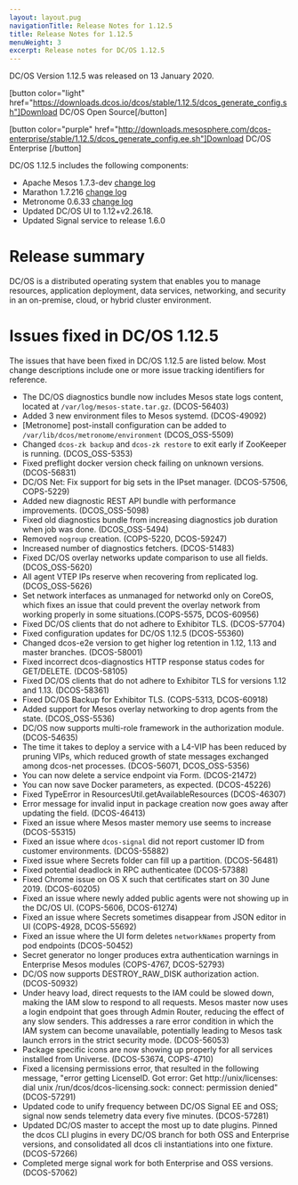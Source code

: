 ```yaml
---
layout: layout.pug
navigationTitle: Release Notes for 1.12.5
title: Release Notes for 1.12.5
menuWeight: 3
excerpt: Release notes for DC/OS 1.12.5
---
```


DC/OS Version 1.12.5 was released on 13 January 2020.

[button color="light" href="https://downloads.dcos.io/dcos/stable/1.12.5/dcos_generate_config.sh"]Download DC/OS Open Source[/button]

[button color="purple" href="http://downloads.mesosphere.com/dcos-enterprise/stable/1.12.5/dcos_generate_config.ee.sh"]Download DC/OS Enterprise [/button]

DC/OS 1.12.5 includes the following components:

- Apache Mesos 1.7.3-dev [change log](https://github.com/apache/mesos/blob/d8acd9cfacd2edf8500f07f63a8837aa0ddd14ba/CHANGELOG)
- Marathon 1.7.216 [change log](https://github.com/mesosphere/marathon/blob/9e2a9b579b968a2664df03099b03eaf86ffc7efc/changelog.md)
- Metronome 0.6.33 [change log](https://github.com/dcos/metronome/blob/b8a73dd3cc3c2da035222031ccbbcf5c836ede7b/changelog.md)
- Updated DC/OS UI to 1.12+v2.26.18.
- Updated Signal service to release 1.6.0

# Release summary

DC/OS is a distributed operating system that enables you to manage resources, application deployment, data services, networking, and security in an on-premise, cloud, or hybrid cluster environment. 

# Issues fixed in DC/OS 1.12.5
The issues that have been fixed in DC/OS 1.12.5 are listed below. Most change descriptions include one or more issue tracking identifiers for reference.

- The DC/OS diagnostics bundle now includes Mesos state logs content, located at `/var/log/mesos-state.tar.gz`. (DCOS-56403)
- Added 3 new environment files to Mesos systemd. (DCOS-49092)
- [Metronome] post-install configuration can be added to `/var/lib/dcos/metronome/environment` (DCOS_OSS-5509)
- Changed `dcos-zk backup` and `dcos-zk restore` to exit early if ZooKeeper is running. (DCOS_OSS-5353)
- Fixed preflight docker version check failing on unknown versions. (DCOS-56831)
- DC/OS Net: Fix support for big sets in the IPset manager. (DCOS-57506, COPS-5229)
- Added new diagnostic REST API bundle with performance improvements. (DCOS_OSS-5098)
- Fixed old diagnostics bundle from increasing diagnostics job duration when job was done. (DCOS_OSS-5494)
- Removed `nogroup` creation. (COPS-5220, DCOS-59247) 
- Increased number of diagnostics fetchers. (DCOS-51483) 
- Fixed DC/OS overlay networks update comparison to use all fields. (DCOS_OSS-5620)
- All agent VTEP IPs reserve when recovering from replicated log. (DCOS_OSS-5626)
- Set network interfaces as unmanaged for networkd only on CoreOS, which fixes an issue that could prevent the overlay network from working properly in some situations.(COPS-5575, DCOS-60956)
- Fixed DC/OS clients that do not adhere to Exhibitor TLS. (DCOS-57704)	
- Fixed configuration updates for DC/OS 1.12.5 (DCOS-55360)
- Changed dcos-e2e version to get higher log retention in 1.12, 1.13 and master branches. (DCOS-58001)	
- Fixed incorrect dcos-diagnostics HTTP response status codes for GET/DELETE. (DCOS-58105)	
- Fixed DC/OS clients that do not adhere to Exhibitor TLS for versions 1.12 and 1.13. (DCOS-58361)
- Fixed DC/OS Backup for Exhibitor TLS. (COPS-5313, DCOS-60918)
- Added support for Mesos overlay networking to drop agents from the state. (DCOS_OSS-5536)
- DC/OS now supports multi-role framework in the authorization module. (DCOS-54635)
- The time it takes to deploy a service with a L4-VIP has been reduced by pruning VIPs, which reduced growth of state messages exchanged among dcos-net processes.  (DCOS-56071, DCOS_OSS-5356)
- You can now delete a service endpoint via Form. (DCOS-21472) 
- You can now save Docker parameters, as expected. (DCOS-45226)
- Fixed TypeError in ResourcesUtil.getAvailableResources (DCOS-46307)
- Error message for invalid input in package creation now goes away after updating the field. (DCOS-46413) 
- Fixed an issue where Mesos master memory use seems to increase (DCOS-55315)
- Fixed an issue where `dcos-signal` did not report customer ID from customer environments. (DCOS-55882)
- Fixed issue where Secrets folder can fill up a partition. (DCOS-56481)
- Fixed potential deadlock in RPC authenticatee (DCOS-57388)
- Fixed Chrome issue on OS X such that certificates start on 30 June 2019. (DCOS-60205)
- Fixed an issue where newly added public agents were not showing up in the DC/OS UI. (COPS-5606, DCOS-61274)
- Fixed an issue where Secrets sometimes disappear from JSON editor in UI (COPS-4928, DCOS-55692)
- Fixed an issue where the UI form deletes `networkNames` property from pod endpoints (DCOS-50452)
- Secret generator no longer produces extra authentication warnings in Enterprise Mesos modules (COPS-4767, DCOS-52793)
- DC/OS now supports DESTROY_RAW_DISK authorization action. (DCOS-50932)
- Under heavy load, direct requests to the IAM could be slowed down, making the IAM slow to respond to all requests. Mesos master now uses a login endpoint that goes through Admin Router, reducing the effect of any slow senders. This addresses a rare error condition in which the IAM system can become unavailable, potentially leading to Mesos task launch errors in the strict security mode. (DCOS-56053)
- Package specific icons are now showing up properly for all services installed from Universe. (DCOS-53674, COPS-4710) 
- Fixed a licensing permissions error, that resulted in the following message, "error getting LicenseID. Got error: Get http://unix/licenses: dial unix /run/dcos/dcos-licensing.sock: connect: permission denied" (DCOS-57291)
- Updated code to unify frequency between DC/OS Signal EE and OSS; signal now sends telemetry data every five minutes. (DCOS-57281)
- Updated DC/OS master to accept the most up to date plugins. Pinned the dcos CLI plugins in every DC/OS branch for both OSS and Enterprise versions, and consolidated all dcos cli instantiations into one fixture. (DCOS-57266)
- Completed merge signal work for both Enterprise and OSS versions. (DCOS-57062)
